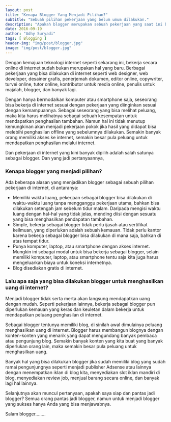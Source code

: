 ```yaml
---
layout: post
title: "Kenapa Blogger Yang Menjadi Pilihan?"
subtitle: "Sebuah pilihan pekerjaan yang belum umum dilakukan."
description: "Apakah blogger merupakan sebuah pekerjaan yang saat ini bisa menjadi sebuah pilihan? Anda adalah jawabannya."
date: 2016-09-19
author: "Adhy Suryadi"
tags: [ Blogging ]
header-img: "img/post/blogger.jpg"
image: "img/post/blogger.jpg"
---
```


Dengan kemajuan teknologi internet seperti sekarang ini, bekerja secara online di internet sudah bukan merupakan hal yang baru. Berbagai pekerjaan yang bisa dilakukan di internet seperti web designer, web developer, desainer grafis, penerjemah dokumen, editor online, copywriter, turvei online, tutor online, kontributor untuk media online, penulis untuk majalah, blogger, dan banyak lagi.

Dengan hanya bermodalkan komputer atau smartphone saja, seseorang bisa bekerja di internet sesuai dengan pekerjaan yang diinginkan sesuai dengan kemampuannya. Sebagai seseorang yang bisa melihat peluang, maka kita harus melihatnya sebagai sebuah kesempatan untuk mendapatkan penghasilan tambahan. Namun hal ini tidak menutup kemungkinan akan menjadi pekerjaan pokok jika hasil yang didapat bisa melebihi penghasilan offline yang sebelumnya dilakukan. Semakin banyak orang memiliki akses ke internet, semakin besar pula peluang untuk mendapatkan penghasilan melalui internet.

Dan pekerjaan di internet yang kini banyak dipilih adalah salah satunya sebagai blogger. Dan yang jadi pertanyaannya,

### Kenapa blogger yang menjadi pilihan?

Ada beberapa alasan yang menjadikan blogger sebagai sebuah pilihan pekerjaan di internet, di antaranya:
* Memiliki waktu luang, pekerjaan sebagai blogger bisa dilakukan di waktu-waktu luang tanpa mengganggu pekerjaan utama, bahkan bisa dilakukan setengah jam sebelum tidur malam. Daripada mengisi waktu luang dengan hal-hal yang tidak jelas, mending diisi dengan sesuatu yang bisa menghasilkan pendapatan tambahan.
* Simple, bekerja sebagai blogger tidak perlu ijasah atau sertifikat keilmuan, yang diperlukan adalah sebuah kemauan. Tidak perlu kantor karena bekerja sebagai blogger bisa dilakukan di mana saja, bahkan di atas tempat tidur.
* Punya komputer, laptop, atau smartphone dengan akses internet. Mungkin ini sebagai modal untuk bisa bekerja sebagai blogger, selain memiliki komputer, laptop, atau smartphone tentu saja kita juga harus mengeluarkan biaya untuk koneksi internetnya.
* Blog disediakan gratis di internet.

### Lalu apa saja yang bisa dilakukan blogger untuk menghasilkan uang di internet?

Menjadi blogger tidak serta merta akan langsung mendapatkan uang dengan mudah. Seperti pekerjaan lainnya, bekerja sebagai blogger pun diperlukan kemauan yang keras dan keuletan dalam bekerja untuk mendapatkan peluang penghasilan di internet.

Sebagai blogger tentunya memiliki blog, di sinilah awal dimulainya peluang menghasilkan uang di internet. Blogger harus membangun blognya dengan konten-konten yang menarik yang dapat mengundang banyak pembaca atau pengunjung blog. Semakin banyak konten yang kita buat yang banyak diperlukan orang lain, maka semakin besar pula peluang untuk menghasilkan uang.

Banyak hal yang bisa dilakukan blogger jika sudah memiliki blog yang sudah ramai pengunjungnya seperti menjadi publisher Adsense atau lainnya dengan menempatkan iklan di blog kita, menyediakan slot iklan mandiri di blog, menyediakan review job, menjual barang secara online, dan banyak lagi hal lainnya.

Selanjutnya akan muncul pertanyaan, apakah saya siap dan pantas jadi blogger? Semua orang pantas jadi blogger, namun untuk menjadi blogger yang sukses hanya Anda yang bisa menjawabnya.

Salam blogger........

